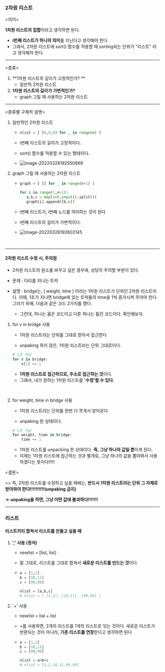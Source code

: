 ### 2차원 리스트

<의미>

**1차원 리스트의 집합**이라고 생각하면 된다.

- **i번째 리스트가 하나의 의미**를 지닌다고 생각해야 한다.
- 그래서, 2차원 리스트에 sort() 함수를 적용할 때 sorting되는 단위가 "리스트" 라고 생각해야 한다.

---

<종류>

1. **1차원 리스트의 길이가 고정적인가? **
   - 일반적 2차원 리스트
2. **1차원 리스트의 길이가 가변적인가?**
   - graph 그릴 때 사용하는 2차원 리스트

---

<종류별 구체적 설명>

1. 일반적인 2차원 리스트

   - ```python
     nlist = [ [0,0,0] for _ in range(n) ]
     ```

   - i번째 리스트의 길이가 고정적이다.
   - sort() 함수를 적용할 수 있는 형태이다.

   - ![image-20220328192550869](C:\Users\4545a\AppData\Roaming\Typora\typora-user-images\image-20220328192550869.png)



2. graph 그릴 때 사용하는 2차원 리스트

   - ```python
     graph = [ [] for _ in range(n+1) ]
     
     for i in range(1,n+1):
     	a,b,c = map(int,input().split())
     	graph[i].append([b,c])
     ```

   - i번째 리스트가, i번째 노드를 의미하는 것이 된다

   - i번째 리스트의 길이가 가변적이다.
   - ![image-20220328192602145](C:\Users\4545a\AppData\Roaming\Typora\typora-user-images\image-20220328192602145.png)





​		

---

#### 2차원 리스트 수정 시, 주의점

- 2차원 리스트의 원소를 바꾸고 싶은 경우에, 상당히 주의할 부분이 있다. 

- 문제 : 다리를 지나는 트럭

- 설명 : bridge는, [ weight, time ] 이라는 1차원 리스트가 단위인 2차원 리스트이다. 이때, 1초가 지나면 bridge에 있는 트럭들의 time을 1씩 증가시켜 주어야 한다. 그러기 위해, 다음과 같은 코드 2가지를 짰다.
  - 그런데, 하나는 옳은 코드이고 다른 하나는 틀린 코드이다. 확인해보자.



1. for v in bridge 사용

   - 1차원 리스트라는 단위를 그대로 받아서 접근한다

   - unpaking 하지 않은, 1차원 리스트라는 단위 그대로이다.

    ```python
    # 1초 지남
    for v in bridge:
        v[1] += 1
    ```
   
   - **1차원 리스트로 접근하므로, 주소로 접근하는 것**이다.
   - 그래서, 내가 원하는 1차원 리스트를 **'수정'할 수 있다.**

​		



2. for weight, time in bridge 사용

   - 1차원 리스트라는 단위를 한번 더 쪼개서 받아온다

   - unpaking 한 상태이다.

    ```python
    # 1초 지남
    for weight, time in bridge:
        time += 1
    ```
   
   - 1차원 리스트를 unpacking 한 상태이다. **즉, 그냥 하나의 값일 뿐**이게 된다.
   - 이제는 1차원 리스트에 접근하는 것과 별개로, 그냥 하나의 값을 뽑아와서 사용하겠다는 뜻이다!!!!!



<결론>

=> 즉, 2차원 리스트를 수정하고 싶을 때에는, **반드시 1차원 리스트라는 단위 그 자체로 받아와야 한다!!!!!!!!!!(unpaking 금지)**

=> **unpaking을 하면, 그냥 어떤 값에 불과하다!!!!!!!**



---

### 리스트

#### 리스트끼리 합쳐서 리스트를 만들고 싶을 때

1. **',' 사용 (정석)**

   - newlist = [list, list]

   - 말 그대로, 리스트를 그대로 합쳐서 **새로운 리스트를 만드는 것**이다

   - ```python
     a = [1,2]
     b = [10,11]
     c = [99,99]
     
     nlist = [a,b,c]
     # nlist = [ [1,2], [10,11], [99,99] ]
     ```

     

2. '+' 사용

   - newlist = list + list

   - +를 사용하면, 2개의 리스트를 1개의 리스트로 잇는 것이다. 새로운 리스트가 반환되는 것이 아니라, **기존 리스트를 연장**한다고 생각하면 된다

   - ```python
     a = [1,2]
     b = [10,11]
     c = [99,99]
     
     nlist = a+b+c
     # nlist = [1,2,10,11,99,99]
     ```

     

